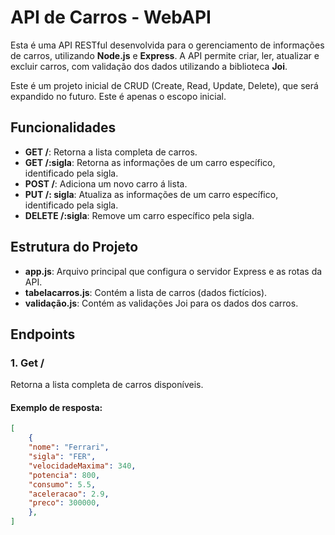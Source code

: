 # API de Carros - WebAPI

Esta é uma API RESTful desenvolvida para o gerenciamento de informações de carros, utilizando **Node.js** e **Express**.
A API permite criar, ler, atualizar e excluir carros, com validação dos dados utilizando a biblioteca **Joi**.

Este é um projeto inicial de CRUD (Create, Read, Update, Delete), que será expandido no futuro. Este é apenas o escopo inicial.

## Funcionalidades

- **GET /**: Retorna a lista completa de carros.
- **GET /:sigla**: Retorna as informações de um carro específico, identificado pela sigla.
- **POST /**: Adiciona um novo carro á lista.
- **PUT /: sigla**: Atualiza as informações de um carro específico, identificado pela sigla.
- **DELETE /:sigla**: Remove um carro específico pela sigla.

## Estrutura do Projeto
- **app.js**: Arquivo principal que configura o servidor Express e as rotas da API.
- **tabelacarros.js**: Contém a lista de carros (dados fictícios).
- **validação.js**: Contém as validações Joi para os dados dos carros.

## Endpoints

### 1. **Get /**

Retorna a lista completa de carros disponíveis.

#### Exemplo de resposta:

```json
[
    {
    "nome": "Ferrari",
    "sigla": "FER",
    "velocidadeMaxima": 340,
    "potencia": 800,
    "consumo": 5.5,
    "aceleracao": 2.9,
    "preco": 300000,
    },
]
```